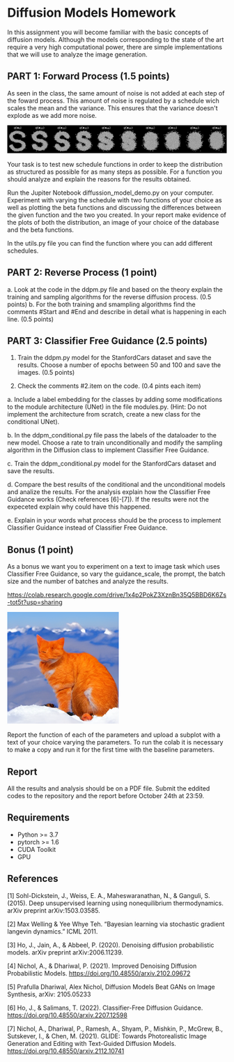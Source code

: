 #  Diffusion Models Homework


In this assignment you will become familiar with the basic concepts of diffusion models. Although the models corresponding to the state of the art require a very high computational power, there are simple implementations that we will use to analyze the image generation.




## PART 1: Forward Process (1.5 points)

As seen in the class, the same amount of noise is not added at each step of the foward process. This amount of noise is regulated by a schedule wich scales the mean and the variance. This ensures that the variance doesn't explode as we add more noise.

![diffusion-model image](diffusion1.png)

Your task is to test new schedule functions in order to keep the distribution as structured as possible for as many steps as possible. For a function you should analyze and explain the reasons for the results obtained.

Run the Jupiter Notebook diffussion_model_demo.py on your computer. Experiment with varying the schedule with two functions of your choice as well as plotting the beta functions and discussing the differences between the given function and the two you created. In your report make evidence of the plots of both the distribution, an image of your choice of the database and the beta functions.

In the utils.py file you can find the function where you can add different schedules.


## PART 2: Reverse Process (1 point)

a. Look at the code in the ddpm.py file and based on the theory explain the training and sampling algorithms for the reverse diffusion process. (0.5 points) 
b. For the both training and smampling algorithms find the comments #Start and #End and describe in detail what is happening in each line. (0.5 points)

## PART 3: Classifier Free Guidance (2.5 points)

1. Train the ddpm.py model for the StanfordCars dataset and save the results. Choose a number of epochs between 50 and 100 and save the images. (0.5 points)

2. Check the comments #2.item on the code. (0.4 pints each item)

a. Include a label embedding for the classes by adding some modifications to the module architecture (UNet) in the file modules.py. (Hint: Do not implement the architecture from scratch, create a new class for the conditional UNet).

b. In the ddpm_conditional.py file pass the labels of the dataloader to the new model. Choose a rate to train unconditionally and modify the sampling algorithm in the Diffusion class to implement Classifier Free Guidance.

c. Train the ddpm_conditional.py model for the StanfordCars dataset and save the results.

d. Compare the best results of the conditional and the unconditional models and analize the results. For the analysis explain how the Classifier Free Guidance works (Check references [6]-[7]). If the results were not the expeceted explain why could have this happened.

e. Explain in your words what process should be the process to implement Classifier Guidance instead of Classifier Free Guidance.


## Bonus (1 point)
As a bonus we want you to experiment on a text to image task which uses Classifier Free Guidance, so vary the guidance_scale, the prompt, the batch size and the number of batches and analyze the results. 

https://colab.research.google.com/drive/1x4p2PokZ3XznBn35Q5BBD6K6Zs-tot5t?usp=sharing

![diffusion-model image](colab_image.png)

Report the function of each of the parameters and upload a subplot with a text of your choice varying the parameters. 
To run the colab it is necessary to make a copy and run it for the first time with the baseline parameters.

## Report
All the results and analysis should be on a PDF file. Submit the eddited codes to the repository and the report before October 24th at 23:59.

## Requirements

* Python >= 3.7
* pytorch >= 1.6
* CUDA Toolkit
* GPU

## References 

[1] Sohl-Dickstein, J., Weiss, E. A., Maheswaranathan, N., & Ganguli, S. (2015). Deep unsupervised learning using nonequilibrium thermodynamics. arXiv preprint arXiv:1503.03585. 

[2] Max Welling & Yee Whye Teh. “Bayesian learning via stochastic gradient langevin dynamics.” ICML 2011. 

[3] Ho, J., Jain, A., & Abbeel, P. (2020). Denoising diffusion probabilistic models. arXiv preprint arXiv:2006.11239.

[4] Nichol, A., & Dhariwal, P. (2021). Improved Denoising Diffusion Probabilistic Models. https://doi.org/10.48550/arxiv.2102.09672

[5] Prafulla Dhariwal, Alex Nichol, Diffusion Models Beat GANs on Image Synthesis, arXiv: 2105.05233 

[6] Ho, J., & Salimans, T. (2022). Classifier-Free Diffusion Guidance. https://doi.org/10.48550/arxiv.2207.12598

[7] Nichol, A., Dhariwal, P., Ramesh, A., Shyam, P., Mishkin, P., McGrew, B., Sutskever, I., & Chen, M. (2021). GLIDE: Towards Photorealistic Image Generation and Editing with Text-Guided Diffusion Models. https://doi.org/10.48550/arxiv.2112.10741








